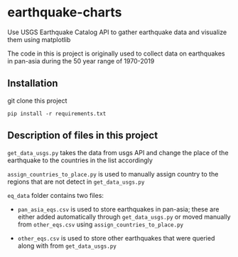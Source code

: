 # earthquake-charts

Use USGS Earthquake Catalog API to gather earthquake data and visualize them using matplotlib

The code in this is project is originally used to collect data on earthquakes in pan-asia during the 50 year range of 1970-2019

## Installation

git clone this project

`pip install -r requirements.txt`

## Description of files in this project

`get_data_usgs.py` takes the data from usgs API and change the place of the earthquake to the countries in the list accordingly

`assign_countries_to_place.py` is used to manually assign country to the regions that are not detect in `get_data_usgs.py`

`eq_data` folder contains two files:

- `pan_asia_eqs.csv` is used to store earthquakes in pan-asia; these are either added automatically 
through `get_data_usgs.py` or moved manually from `other_eqs.csv` using `assign_countries_to_place.py`  

- `other_eqs.csv` is used to store other earthquakes that were queried along with from `get_data_usgs.py`